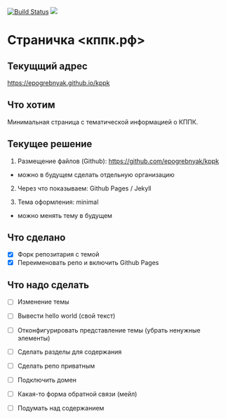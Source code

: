 [![Build Status](https://travis-ci.com/epogrebnyak/kppk.svg?branch=master)](https://travis-ci.com/epogrebnyak/kppk)
[![](https://ci.appveyor.com/api/projects/status/github/epogrebnyak/kppk)](https://ci.appveyor.com/project/epogrebnyak/kppk)

# Страничка <кппк.рф>

## Текущщий адрес

<https://epogrebnyak.github.io/kppk>

## Что хотим

Минимальная страница с тематической информацией о КППК.

## Текущее решение

1. Размещение файлов (Github): https://github.com/epogrebnyak/kppk

- можно в будущем сделать отдельную организацию

2. Через что показываем: Github Pages / Jekyll 

3. Тема оформления: minimal

- можно менять тему в будущем 

## Что сделано

- [x] Форк репозитария c темой
- [x] Переименовать репо и включить Github Pages

## Что надо сделать

- [ ] Изменение темы
- [ ] Вывести hello world (свой текст)
- [ ] Отконфигурировать представление темы (убрать ненужные элементы)
- [ ] Сделать разделы для содержания
- [ ] Сделать репо приватным 
- [ ] Подключить домен
- [ ] Какая-то форма обратной связи (мейл)
- [ ] Подумать над содержанием

